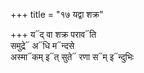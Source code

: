 +++
title = "१७ यद्वा शक्र"

+++
य᳓द् वा शक्र पराव᳓ति  
समुद्रे᳓ अ᳓धि म᳓न्दसे  
अस्मा᳓कम् इ᳓त् सुते᳓ रणा स᳓म् इ᳓न्दुभिः